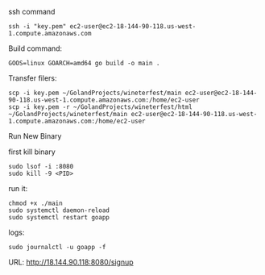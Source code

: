 ssh command

```
ssh -i "key.pem" ec2-user@ec2-18-144-90-118.us-west-1.compute.amazonaws.com
```

Build command:

```
GOOS=linux GOARCH=amd64 go build -o main .
```

Transfer filers:

```
scp -i key.pem ~/GolandProjects/wineterfest/main ec2-user@ec2-18-144-90-118.us-west-1.compute.amazonaws.com:/home/ec2-user
scp -i key.pem -r ~/GolandProjects/wineterfest/html ~/GolandProjects/wineterfest/main ec2-user@ec2-18-144-90-118.us-west-1.compute.amazonaws.com:/home/ec2-user
```

Run New Binary

first kill binary

```
sudo lsof -i :8080
sudo kill -9 <PID>
```

run it:

```
chmod +x ./main
sudo systemctl daemon-reload
sudo systemctl restart goapp
```

logs:

```
sudo journalctl -u goapp -f
```

URL: http://18.144.90.118:8080/signup
